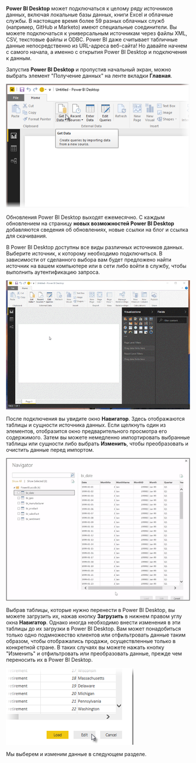 **Power BI Desktop** может подключаться к целому ряду источников данных, включая локальные базы данных, книги Excel и облачные службы. В настоящее время более 59 разных облачных служб (например, GitHub и Marketo) имеют специальные соединители. Вы можете подключаться к универсальным источникам через файлы XML, CSV, текстовые файлы и ODBC. Power BI даже считывает табличные данные непосредственно из URL-адреса веб-сайта! Но давайте начнем с самого начала, а именно с открытия Power BI Desktop и подключения к данным.

Запустив **Power BI Desktop** и пропустив начальный экран, можно выбрать элемент "Получение данных" на ленте вкладки **Главная**.

![](media/1-2-connect-to-data-sources-in-power-bi-desktop/1-2_1.png)

Обновления Power BI Desktop выходят ежемесячно. С каждым обновлением на страницу **новых возможностей Power BI Desktop** добавляются сведения об обновлениях, новые ссылки на блог и ссылка для скачивания.

В Power BI Desktop доступны все виды различных источников данных. Выберите источник, к которому необходимо подключиться. В зависимости от сделанного выбора вам будет предложено найти источник на вашем компьютере или в сети либо войти в службу, чтобы выполнить аутентификацию запроса.

![](media/1-2-connect-to-data-sources-in-power-bi-desktop/1-2_2.gif)

После подключения вы увидите окно **Навигатор**. Здесь отображаются таблицы и сущности источника данных. Если щелкнуть один из элементов, отобразится окно предварительного просмотра его содержимого. Затем вы можете немедленно импортировать выбранные таблицы или сущности либо выбрать **Изменить**, чтобы преобразовать и очистить данные перед импортом.

![](media/1-2-connect-to-data-sources-in-power-bi-desktop/1-2_3.png)

Выбрав таблицы, которые нужно перенести в Power BI Desktop, вы можете загрузить их, нажав кнопку **Загрузить** в нижнем правом углу окна **Навигатор**. Однако иногда необходимо внести изменения в эти таблицы до их загрузки в Power BI Desktop. Вам может понадобиться только одно подмножество клиентов или отфильтровать данные таким образом, чтобы отображались продажи, осуществленные только в конкретной стране. В таких случаях вы можете нажать кнопку "Изменить" и отфильтровать или преобразовать данные, прежде чем переносить их в Power BI Desktop.

![](media/1-2-connect-to-data-sources-in-power-bi-desktop/1-2_4.png)

Мы выберем и изменим данные в следующем разделе.

